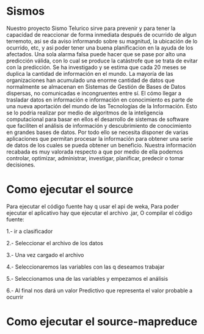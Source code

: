 # Sismos
Nuestro proyecto Sismo Telurico sirve para prevenir y para tener la capacidad de reaccionar de forma inmediata después de ocurrido de algun terremoto, asi se da aviso informando sobre su magnitud, la ubicación de lo ocurrido, etc, y  asi poder tener una buena planificacion en la ayuda de  los afectados.
Una sola alarma falsa puede hacer que se pase por alto una predicción válida, con lo cual se produce la catástrofe que se trata de evitar con la predicción. Se ha investigado y se estima que cada 20 meses se duplica la cantidad de información en el mundo. La mayoría de las organizaciones han acumulado una enorme cantidad de datos que normalmente se almacenan en Sistemas de Gestión de Bases de Datos dispersas, no comunicadas e incongruentes entre sí. El cómo llegar a trasladar datos en información e información en conocimiento es parte de una nueva aportación del mundo de las Tecnologías de la Información.
Esto se lo podria realizar por medio de algoritmos de la inteligencia computacional para basar en ellos el desarrollo de sistemas de software que faciliten el análisis de información y descubrimiento de conocimiento en grandes bases de datos.
Por todo ello se necesita disponer de varias aplicaciones que permitan procesar la información para obtener una serie de datos de los cuales se pueda obtener un beneficio. Nuestra información recabada es muy valorada respecto a que por medio de ella podemos controlar, optimizar, administrar, investigar, planificar, predecir o tomar decisiones.
# Como ejecutar el source

Para ejecutar el código fuente hay q usar el api de weka, Para poder ejecutar el aplicativo hay que ejecutar el archivo .jar, O compilar el código fuente:

1.- ir a clasificador

2.- Seleccionar el archivo de los datos

3.- Una vez cargado el archivo

4.- Seleccionaremos las variables con las q deseamos trabajar

5.- Seleccionamos una de las variables y empezamos el análisis

6.- Al final nos dará un valor Predictivo que representa el valor probable a ocurrir

# Como ejecutar el source-mapreduce


